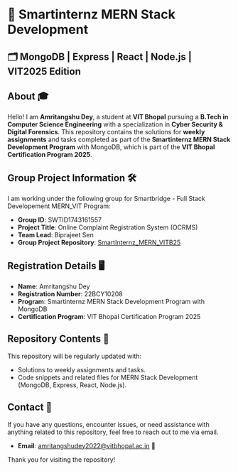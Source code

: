 # 🧩 Smartinternz MERN Stack Development

## 🗂 MongoDB | Express | React | Node.js | VIT2025 Edition

## About 🎓
Hello! I am **Amritangshu Dey**, a student at **VIT Bhopal** pursuing a **B.Tech in Computer Science Engineering** with a specialization in **Cyber Security & Digital Forensics**. This repository contains the solutions for **weekly assignments** and tasks completed as part of the **Smartinternz MERN Stack Development Program** with MongoDB, which is part of the **VIT Bhopal Certification Program 2025**.

## Group Project Information 🛠️
I am working under the following group for Smartbridge - Full Stack Developement MERN_VIT Program:

- **Group ID**: SWTID1743161557  
- **Project Title**: Online Complaint Registration System (OCRMS)  
- **Team Lead**: Biprajeet Sen  
- **Group Project Repository**: [SmartInternz_MERN_VITB25](https://github.com/biprajeetvit22/SmartInternz_MERN_VITB25)

## Registration Details 🖥️
- **Name**: Amritangshu Dey  
- **Registration Number**: 22BCY10208  
- **Program**: Smartinternz MERN Stack Development Program with MongoDB  
- **Certification Program**: VIT Bhopal Certification Program 2025  

## Repository Contents 🚀
This repository will be regularly updated with:
- Solutions to weekly assignments and tasks.
- Code snippets and related files for MERN Stack Development (MongoDB, Express, React, Node.js).

## Contact 📝
If you have any questions, encounter issues, or need assistance with anything related to this repository, feel free to reach out to me via email.

- **Email**: amritangshudey2022@vitbhopal.ac.in 📧

Thank you for visiting the repository!
